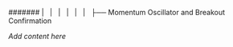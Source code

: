 ####### |   |   |   |   |   |   ├── Momentum Oscillator and Breakout Confirmation

*Add content here*